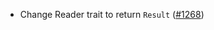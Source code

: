 - Change Reader trait to return `Result` ([#1268])

[#1268]: https://github.com/informalsystems/ibc-rs/issues/1268
